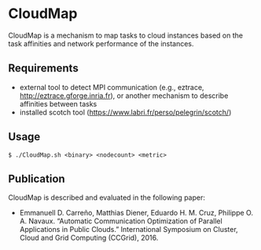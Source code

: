# CloudMap

CloudMap is a mechanism to map tasks to cloud instances based on the task affinities and network performance of the instances.

## Requirements

- external tool to detect MPI communication (e.g., eztrace, http://eztrace.gforge.inria.fr), or another mechanism to describe affinities between tasks
- installed scotch tool (https://www.labri.fr/perso/pelegrin/scotch/)

## Usage

    $ ./CloudMap.sh <binary> <nodecount> <metric>

## Publication

CloudMap is described and evaluated in the following paper:

- Emmanuell D. Carreño, Matthias Diener, Eduardo H. M. Cruz, Philippe O. A. Navaux. “Automatic Communication Optimization of Parallel Applications in Public Clouds.” International Symposium on Cluster, Cloud and Grid Computing (CCGrid), 2016.
